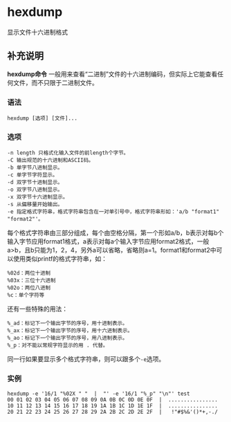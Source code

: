 hexdump
===

显示文件十六进制格式

## 补充说明

**hexdump命令** 一般用来查看“二进制”文件的十六进制编码，但实际上它能查看任何文件，而不只限于二进制文件。

###  语法

```shell
hexdump [选项] [文件]...
```

###  选项

```shell
-n length 只格式化输入文件的前length个字节。
-C 输出规范的十六进制和ASCII码。
-b 单字节八进制显示。
-c 单字节字符显示。
-d 双字节十进制显示。
-o 双字节八进制显示。
-x 双字节十六进制显示。
-s 从偏移量开始输出。
-e 指定格式字符串，格式字符串包含在一对单引号中，格式字符串形如：'a/b "format1" "format2"'。
```

每个格式字符串由三部分组成，每个由空格分隔，第一个形如a/b，b表示对每b个输入字节应用format1格式，a表示对每a个输入字节应用format2格式，一般a>b，且b只能为1，2，4，另外a可以省略，省略则a=1。format1和format2中可以使用类似printf的格式字符串，如：

```shell
%02d：两位十进制
%03x：三位十六进制
%02o：两位八进制
%c：单个字符等
```

还有一些特殊的用法：

```shell
%_ad：标记下一个输出字节的序号，用十进制表示。
%_ax：标记下一个输出字节的序号，用十六进制表示。
%_ao：标记下一个输出字节的序号，用八进制表示。
%_p：对不能以常规字符显示的用 . 代替。
```

同一行如果要显示多个格式字符串，则可以跟多个`-e`选项。

###  实例

```shell
hexdump -e '16/1 "%02X " "  |  "' -e '16/1 "%_p" "\n"' test
00 01 02 03 04 05 06 07 08 09 0A 0B 0C 0D 0E 0F  |  ................  
10 11 12 13 14 15 16 17 18 19 1A 1B 1C 1D 1E 1F  |  ................  
20 21 22 23 24 25 26 27 28 29 2A 2B 2C 2D 2E 2F  |   !"#$%&'()*+,-./ 
```


<!-- Linux命令行搜索引擎：https://jaywcjlove.github.io/linux-command/ -->